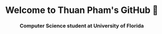 <h1 align="center"> Welcome to Thuan Pham's GitHub 👋 </h1>
<h3 align="center"> Computer Science student at University of Florida </h3>





